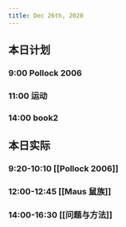 ```yaml
---
title: Dec 26th, 2020
---
```


## 本日计划
### 9:00 Pollock 2006
### 11:00 运动
### 14:00 book2
## 本日实际
### 9:20-10:10 [[Pollock 2006]]
### 12:00-12:45 [[Maus 鼠族]]
### 14:00-16:30 [[问题与方法]]
### 
